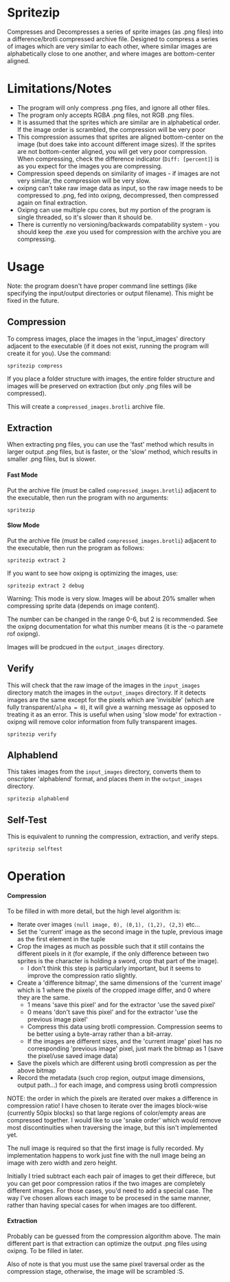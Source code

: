 # Spritezip

Compresses and Decompresses a series of sprite images (as .png files) into a difference/brotli compressed archive file. Designed to compress a series of images which are very similar to each other, where similar images are alphabetically close to one another, and where images are bottom-center aligned.

# Limitations/Notes

- The program will only compress .png files, and ignore all other files.
- The program only accepts RGBA .png files, not RGB .png files.
- It is assumed that the sprites which are similar are in alphabetical order. If the image order is scrambled, the compression will be very poor
- This compression assumes that sprites are aligned bottom-center on the image (but does take into account different image sizes). If the sprites are not bottom-center aligned, you will get very poor compression. When compressing, check the difference indicator (`Diff: [percent]`) is as you expect for the images you are compressing.
- Compression speed depends on similarity of images - if images are not very similar, the compression will be very slow.
- oxipng can't take raw image data as input, so the raw image needs to be compressed to .png, fed into oxipng, decompressed, then compressed again on final extraction.
- Oxipng can use multiple cpu cores, but my portion of the program is single threaded, so it's slower than it should be.
- There is currently no versioning/backwards compatability system - you should keep the .exe you used for compression with the archive you are compressing. 

# Usage

Note: the program doesn't have proper command line settings (like specifying the input/output directories or output filename). This might be fixed in the future.

## Compression

To compress images, place the images in the 'input_images' directory adjacent to the executable (if it does not exist, running the program will create it for you). Use the command:

`spritezip compress`

If you place a folder structure with images, the entire folder structure and images will be preserved on extraction (but only .png files will be compressed).

This will create a `compressed_images.brotli` archive file.

## Extraction

When extracting png files, you can use the 'fast' method which results in larger output .png files, but is faster, or the 'slow' method, which results in smaller .png files, but is slower.

#### Fast Mode

Put the archive file (must be called `compressed_images.brotli`) adjacent to the executable, then run the program with no arguments:

`spritezip`

#### Slow Mode

Put the archive file (must be called `compressed_images.brotli`) adjacent to the executable, then run the program as follows:

`spritezip extract 2`

If you want to see how oxipng is optimizing the images, use:

`spritezip extract 2 debug`

Warning: This mode is very slow. Images will be about 20% smaller when compressing sprite data (depends on image content).

The number can be changed in the range 0-6, but 2 is recommended. See the oxipng documentation for what this number means (it is the -o paramete rof oxipng).

Images will be prodcued in the `output_images` directory.

## Verify

This will check that the raw image of the images in the `input_images` directory match the images in the `output_images` directory. If it detects images are the same except for the pixels which are 'invisible' (which are fully transparent/`alpha = 0`), it will give a warning message as opposed to treating it as an error. This is useful when using 'slow mode' for extraction - oxipng will remove color information from fully transparent images.

`spritezip verify`

## Alphablend

This takes images from the `input_images` directory, converts them to onscripter 'alphablend' format, and places them in the `output_images` directory.

`spritezip alphablend`

## Self-Test

This is equivalent to running the compression, extraction, and verify steps.

`spritezip selftest`

# Operation

#### Compression

To be filled in with more detail, but the high level algorithm is:

- Iterate over images `(null image, 0), (0,1), (1,2), (2,3)` etc... 
- Set the 'current' image as the second image in the tuple, previous image as the first element in the tuple
- Crop the images as much as possible such that it still contains the different pixels in it (for example, if the only difference between two sprites is the character is holding a sword, crop that part of the image). 
    - I don't think this step is particularly important, but it seems to improve the compression ratio slightly.
- Create a 'difference bitmap', the same dimensions of the 'current image' which is 1 where the pixels of the cropped image differ, and 0 where they are the same. 
    - 1 means 'save this pixel' and for the extractor 'use the saved pixel'
    - 0 means 'don't save this pixel' and for the extractor 'use the previous image pixel'
    - Compress this data using brotli compression. Compression seems to be better using a byte-array rather than a bit-array. 
    - If the images are different sizes, and the 'current image' pixel has no corresponding 'previous image' pixel, just mark the bitmap as 1 (save the pixel/use saved image data)  
- Save the pixels which are different using brotli compression as per the above bitmap
- Record the metadata (such crop region, output image dimensions, output path...) for each image, and compress using brotli compression

NOTE: the order in which the pixels are iterated over makes a difference in compression ratio! I have chosen to iterate over the images block-wise (currently 50pix blocks) so that large regions of color/empty areas are compressed together. I would like to use 'snake order' which would remove most discontinuities when traversing the image, but this isn't implemented yet.

The null image is required so that the first image is fully recorded. My implementation happens to work just fine with the null image being an image with zero width and zero height.

Initially I tried subtract each each pair of images to get their differece, but you can get poor compression ratios if the two images are completely different images. For those cases, you'd need to add a special case. The way I've chosen allows each image to be procesed in the same manner, rather than having special cases for when images are too different.

#### Extraction

Probably can be guessed from the compression algorithm above. The main different part is that extraction can optimize the output .png files using oxipng. To be filled in later. 

Also of note is that you must use the same pixel traversal order as the compression stage, otherwise, the image will be scrambled :S.

